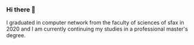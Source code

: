 ### Hi there 👋
I graduated in computer network from the faculty of sciences of sfax in 2020 and I am currently continuing my studies in a professional master's degree.
